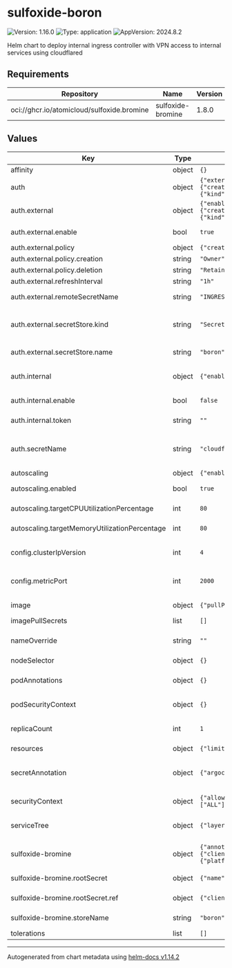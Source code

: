 # sulfoxide-boron

![Version: 1.16.0](https://img.shields.io/badge/Version-1.16.0-informational?style=flat-square) ![Type: application](https://img.shields.io/badge/Type-application-informational?style=flat-square) ![AppVersion: 2024.8.2](https://img.shields.io/badge/AppVersion-2024.8.2-informational?style=flat-square)

Helm chart to deploy internal ingress controller with VPN access to internal services using cloudflared

## Requirements

| Repository | Name | Version |
|------------|------|---------|
| oci://ghcr.io/atomicloud/sulfoxide.bromine | sulfoxide-bromine | 1.8.0 |

## Values

| Key | Type | Default | Description |
|-----|------|---------|-------------|
| affinity | object | `{}` | affinity |
| auth | object | `{"external":{"enable":true,"policy":{"creation":"Owner","deletion":"Retain"},"refreshInterval":"1h","remoteSecretName":"INGRESS_TOKEN","secretStore":{"kind":"SecretStore","name":"boron"}},"internal":{"enable":false,"token":""},"secretName":"cloudflare-tunnel-token"}` | Cloudflare Tunnel Token |
| auth.external | object | `{"enable":true,"policy":{"creation":"Owner","deletion":"Retain"},"refreshInterval":"1h","remoteSecretName":"INGRESS_TOKEN","secretStore":{"kind":"SecretStore","name":"boron"}}` | Use external secret |
| auth.external.enable | bool | `true` | Enable the use of external secret |
| auth.external.policy | object | `{"creation":"Owner","deletion":"Retain"}` | Secret policy |
| auth.external.policy.creation | string | `"Owner"` | Creation policy |
| auth.external.policy.deletion | string | `"Retain"` | Deletion policy |
| auth.external.refreshInterval | string | `"1h"` | Refresh Rate |
| auth.external.remoteSecretName | string | `"INGRESS_TOKEN"` | Remote Secret Reference name |
| auth.external.secretStore.kind | string | `"SecretStore"` | Kind of the Secret Store: `ClusterSecretStore` or `SecretStore` |
| auth.external.secretStore.name | string | `"boron"` | Name of the Secret Store |
| auth.internal | object | `{"enable":false,"token":""}` | Secret directly inlined in value files |
| auth.internal.enable | bool | `false` | Use hard coded secret |
| auth.internal.token | string | `""` | Hard coded Cloudflare token |
| auth.secretName | string | `"cloudflare-tunnel-token"` | Secret Name that stores the Token with key TUNNEL_TOKEN |
| autoscaling | object | `{"enabled":true,"maxReplicas":3,"minReplicas":1,"targetCPUUtilizationPercentage":80,"targetMemoryUtilizationPercentage":80}` | Auto-scaling |
| autoscaling.enabled | bool | `true` | Enable or disable auto-scaling |
| autoscaling.targetCPUUtilizationPercentage | int | `80` | Target CPU Utilization |
| autoscaling.targetMemoryUtilizationPercentage | int | `80` | Target Memory Utilization |
| config.clusterIpVersion | int | `4` | target kubernetes cluster IP family. 4 or 6 |
| config.metricPort | int | `2000` | Ports which cloudflared listen to metrics on |
| image | object | `{"pullPolicy":"IfNotPresent","repository":"cloudflare/cloudflared"}` | Image configurations |
| imagePullSecrets | list | `[]` | Image pull secrets |
| nameOverride | string | `""` | Override name ( will change only the chart name) |
| nodeSelector | object | `{}` | node selectors |
| podAnnotations | object | `{}` | Additional Annotations to add to pods |
| podSecurityContext | object | `{}` | Security Context for Pods |
| replicaCount | int | `1` | Number of Replicas, only if HPA is not enabled |
| resources | object | `{"limits":{"cpu":"50m","memory":"256Mi"},"requests":{"cpu":"15m","memory":"128Mi"}}` | resource limits |
| secretAnnotation | object | `{"argocd.argoproj.io/sync-wave":"-2"}` | Secret Annotations (External Secrets) to control synchronization |
| securityContext | object | `{"allowPrivilegeEscalation":false,"capabilities":{"drop":["ALL"]},"privileged":false,"readOnlyRootFilesystem":true,"runAsNonRoot":true,"runAsUser":10000}` | Generate security Context |
| serviceTree | object | `{"layer":"1","module":"tunnel","platform":"sulfoxide","service":"boron"}` | AtomiCloud Service Tree. See [ServiceTree](https://atomicloud.larksuite.com/wiki/OkfJwTXGFiMJkrk6W3RuwRrZs64?theme=DARK&contentTheme=DARK#MHw5d76uDo2tBLx86cduFQMRsBb) |
| sulfoxide-bromine | object | `{"annotations":{"argocd.argoproj.io/sync-wave":"-3"},"rootSecret":{"name":"boron","ref":{"clientId":"SULFOXIDE_BORON_CLIENT_ID","clientSecret":"SULFOXIDE_BORON_CLIENT_SECRET"}},"serviceTree":{"platform":"sulfoxide","service":"boron"},"storeName":"boron"}` | Create SecretStore via secret of secrets pattern |
| sulfoxide-bromine.rootSecret | object | `{"name":"boron","ref":{"clientId":"SULFOXIDE_BORON_CLIENT_ID","clientSecret":"SULFOXIDE_BORON_CLIENT_SECRET"}}` | Secret of Secrets reference |
| sulfoxide-bromine.rootSecret.ref | object | `{"clientId":"SULFOXIDE_BORON_CLIENT_ID","clientSecret":"SULFOXIDE_BORON_CLIENT_SECRET"}` | DOPPLER Token Reference |
| sulfoxide-bromine.storeName | string | `"boron"` | Store name to create |
| tolerations | list | `[]` | toleration |

----------------------------------------------
Autogenerated from chart metadata using [helm-docs v1.14.2](https://github.com/norwoodj/helm-docs/releases/v1.14.2)
